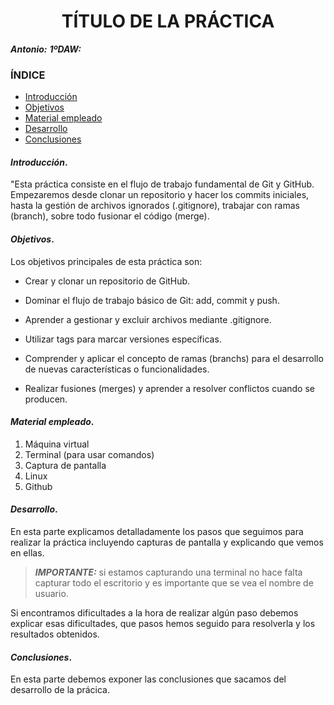 
<center>

# TÍTULO DE LA PRÁCTICA


</center>

***Antonio:***
***1ºDAW:*** 

### ÍNDICE

+ [Introducción](#id1)
+ [Objetivos](#id2)
+ [Material empleado](#id3)
+ [Desarrollo](#id4)
+ [Conclusiones](#id5)


#### ***Introducción***. <a name="id1"></a>

"Esta práctica consiste en el flujo de trabajo fundamental de Git y GitHub. Empezaremos desde clonar un repositorio y hacer los commits iniciales, hasta la gestión de archivos ignorados (.gitignore), trabajar con ramas (branch), sobre todo fusionar el código (merge).

#### ***Objetivos***. <a name="id2"></a>

Los objetivos principales de esta práctica son:

- Crear y clonar un repositorio de GitHub.

- Dominar el flujo de trabajo básico de Git: add, commit y push.

- Aprender a gestionar y excluir archivos mediante .gitignore.

- Utilizar tags para marcar versiones específicas.

- Comprender y aplicar el concepto de ramas (branchs) para el desarrollo de nuevas características o funcionalidades.

- Realizar fusiones (merges) y aprender a resolver conflictos cuando se producen.

#### ***Material empleado***. <a name="id3"></a>

1. Máquina virtual
2. Terminal (para usar comandos)
3. Captura de pantalla
4. Linux
5. Github 

#### ***Desarrollo***. <a name="id4"></a>

En esta parte explicamos detalladamente los pasos que seguimos para realizar la práctica incluyendo capturas de pantalla y explicando que vemos en ellas. 

> ***IMPORTANTE:*** si estamos capturando una terminal no hace falta capturar todo el escritorio y es importante que se vea el nombre de usuario.

Si encontramos dificultades a la hora de realizar algún paso debemos explicar esas dificultades, que pasos hemos seguido para resolverla y los resultados obtenidos.

#### ***Conclusiones***. <a name="id5"></a>

En esta parte debemos exponer las conclusiones que sacamos del desarrollo de la prácica.
